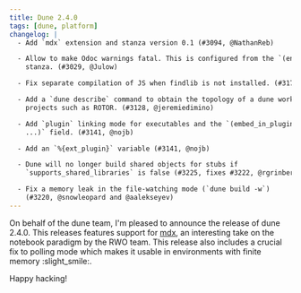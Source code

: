 ```yaml
---
title: Dune 2.4.0
tags: [dune, platform]
changelog: |
  - Add `mdx` extension and stanza version 0.1 (#3094, @NathanReb)

  - Allow to make Odoc warnings fatal. This is configured from the `(env ...)`
    stanza. (#3029, @Julow)

  - Fix separate compilation of JS when findlib is not installed. (#3177, @nojb)

  - Add a `dune describe` command to obtain the topology of a dune workspace, for
    projects such as ROTOR. (#3128, @jeremiedimino)

  - Add `plugin` linking mode for executables and the `(embed_in_plugin_libraries
    ...)` field. (#3141, @nojb)

  - Add an `%{ext_plugin}` variable (#3141, @nojb)

  - Dune will no longer build shared objects for stubs if
    `supports_shared_libraries` is false (#3225, fixes #3222, @rgrinberg)

  - Fix a memory leak in the file-watching mode (`dune build -w`)
    (#3220, @snowleopard and @aalekseyev)
---
```


On behalf of the dune team, I'm pleased to announce the release of dune 2.4.0. This releases features support for [mdx](https://github.com/realworldocaml/mdx), an interesting take on the notebook paradigm by the RWO team. This release also includes a crucial fix to polling mode which makes it usable in environments with finite memory :slight_smile:.

Happy hacking!
